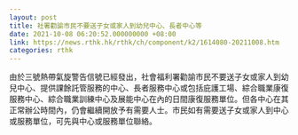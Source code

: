 ```yaml
---
layout: post
title: 社署勸諭市民不要送子女或家人到幼兒中心、長者中心等
date: 2021-10-08 06:20:52.000000000 +08:00
link: https://news.rthk.hk/rthk/ch/component/k2/1614080-20211008.htm
categories: rthk
---
```


由於三號熱帶氣旋警告信號已經發出，社會福利署勸諭市民不要送子女或家人到幼兒中心、提供課餘託管服務的中心、長者服務中心或包括庇護工場、綜合職業康復服務中心、綜合職業訓練中心及展能中心在內的日間康復服務單位。但各中心在其正常辦公時間內，仍會繼續開放予有需要人士。市民如有需要送子女或家人到中心或服務單位，可先與中心或服務單位聯絡。
